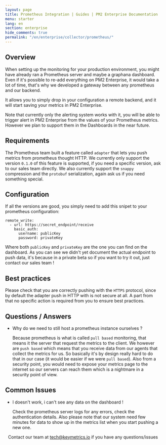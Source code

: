 ```yaml
---
layout: page
title: Prometheus Integration | Guides | PM2 Enterprise Documentation
menu: starter
lang: en
section: enterprise
hide_comments: true
permalink: "/en/enterprise/collector/prometheus/"
---
```


## Overview

When setting up the monitoring for your production environment, you might have already ran a Prometheus server and maybe a graphana dashboard.
Even if it's possible to re-add everything on PM2 Enterprise, it would take a lot of time, that's why we developed a gateway between any prometheus and our backend.

It allows you to simply drop in your configuration a remote backend, and it will start saving your metrics in PM2 Enterprise.

Note that currently only the alerting system works with it, you will be able to trigger alert in PM2 Enterprise from the values of your Prometheus metrics. However we plan to support them in the Dashboards in the near future.

## Requirements

The Prometheus team built a feature called `adapter` that lets you push metrics from prometheus thought HTTP. We currently only support the version `0.1.0` of this feature is supported, if you need a specific version, ask to our sales team directly.
We also currently support the `snappy` compression and the `protobuf` serialization, again ask us if you need something special.

## Configuration

If all the versions are good, you simply need to add this snipet to your prometheus configuration:
```
remote_write:
  - url: https://secret_endpoint/receive
    basic_auth:
      username: publicKey
      password: privateKey
```

Where both `publicKey` and `privateKey` are the one you can find on the dashboard.
As you can see we didn't yet document the actual endpoint to push data, it's because in a private beta so if you want to try it out, just contact our sales team !

## Best practices

Please check that you are correctly pushing with the `HTTPS` protocol, since by default the adapter push in HTTP with is not secure at all.
A part from that no specific action is required from you to ensure best practices.

## Questions / Answers

* Why do we need to still host a prometheus instance ourselves ?

  Because prometheus is what is called `pull based` monitoring, that means it the server that request the metrics to the client. We however are `push based` which means that you receive data from our agents that collect the metrics for us. So basically it's by design really hard to do that in our case (it would be easier if we were `pull based`). Also from a security point, you would need to expose your metrics page to the internet so our servers can reach them which is a nightmare in a security point of view.

## Common Issues

* I doesn't work, i can't see any data on the dashboard !

  Check the prometheus server logs for any errors, check the authentication details. Also please note that our system need few minutes for data to show up in the metrics list when you start pushing a new one.




<center>
Contact our team at <a href="mailto:tech@keymetrics.io">tech@keymetrics.io</a> if you have any questions/issues
</center>
